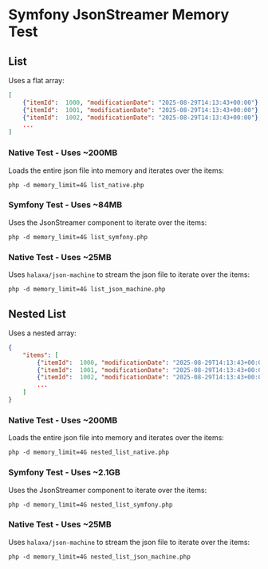 # Symfony JsonStreamer Memory Test

## List

Uses a flat array:

```json
[
    {"itemId":  1000, "modificationDate": "2025-08-29T14:13:43+00:00"},
    {"itemId":  1001, "modificationDate": "2025-08-29T14:13:43+00:00"},
    {"itemId":  1002, "modificationDate": "2025-08-29T14:13:43+00:00"},
    ...
]
```

### Native Test - Uses ~200MB

Loads the entire json file into memory and iterates over the items:

```
php -d memory_limit=4G list_native.php
```

### Symfony Test - Uses ~84MB

Uses the JsonStreamer component to iterate over the items:

```
php -d memory_limit=4G list_symfony.php
```

### Native Test - Uses ~25MB

Uses `halaxa/json-machine` to stream the json file to iterate over the items:

```
php -d memory_limit=4G list_json_machine.php
```


## Nested List

Uses a nested array:

```json
{
    "items": [
        {"itemId":  1000, "modificationDate": "2025-08-29T14:13:43+00:00"},
        {"itemId":  1001, "modificationDate": "2025-08-29T14:13:43+00:00"},
        {"itemId":  1002, "modificationDate": "2025-08-29T14:13:43+00:00"},
        ...
    ]
}
```

### Native Test - Uses ~200MB

Loads the entire json file into memory and iterates over the items:

```
php -d memory_limit=4G nested_list_native.php
```

### Symfony Test - Uses ~2.1GB

Uses the JsonStreamer component to iterate over the items:

```
php -d memory_limit=4G nested_list_symfony.php
```

### Native Test - Uses ~25MB

Uses `halaxa/json-machine` to stream the json file to iterate over the items:

```
php -d memory_limit=4G nested_list_json_machine.php
```
